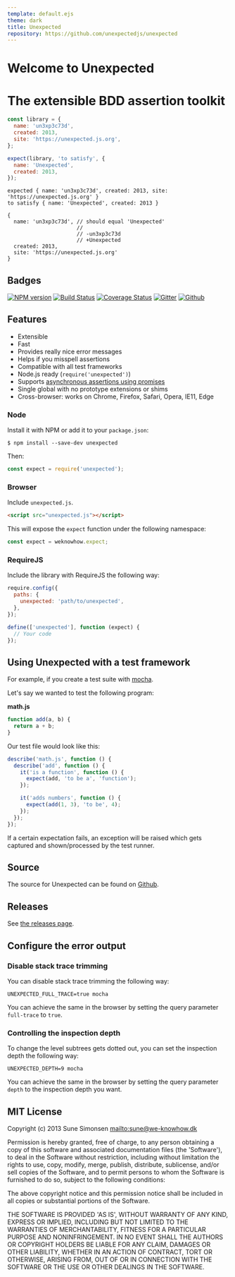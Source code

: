 ```yaml
---
template: default.ejs
theme: dark
title: Unexpected
repository: https://github.com/unexpectedjs/unexpected
---
```


# Welcome to Unexpected

# The extensible BDD assertion toolkit

```js
const library = {
  name: 'un3xp3c73d',
  created: 2013,
  site: 'https://unexpected.js.org',
};

expect(library, 'to satisfy', {
  name: 'Unexpected',
  created: 2013,
});
```

```output
expected { name: 'un3xp3c73d', created: 2013, site: 'https://unexpected.js.org' }
to satisfy { name: 'Unexpected', created: 2013 }

{
  name: 'un3xp3c73d', // should equal 'Unexpected'
                      //
                      // -un3xp3c73d
                      // +Unexpected
  created: 2013,
  site: 'https://unexpected.js.org'
}
```

## Badges

[![NPM version](https://badge.fury.io/js/unexpected.svg)](https://www.npmjs.com/package/unexpected)
[![Build Status](https://github.com/unexpectedjs/unexpected/workflows/Tests/badge.svg)](https://github.com/unexpectedjs/unexpected/actions)
[![Coverage Status](https://coveralls.io/repos/unexpectedjs/unexpected/badge.svg)](https://coveralls.io/github/unexpectedjs/unexpected)
[![Gitter](https://badges.gitter.im/Join%20Chat.svg)](https://gitter.im/unexpectedjs/unexpected?utm_source=badge&utm_medium=badge&utm_campaign=pr-badge)
[![Github](https://img.shields.io/github/stars/unexpectedjs/unexpected.svg?label=Star&maxAge=2592000&style=flat)](https://github.com/unexpectedjs/unexpected)

## Features

- Extensible
- Fast
- Provides really nice error messages
- Helps if you misspell assertions
- Compatible with all test frameworks
- Node.js ready (`require('unexpected')`)
- Supports [asynchronous assertions using promises](./api/addAssertion/#asynchronous-assertions)
- Single global with no prototype extensions or shims
- Cross-browser: works on Chrome, Firefox, Safari, Opera, IE11, Edge

### Node

Install it with NPM or add it to your `package.json`:

```
$ npm install --save-dev unexpected
```

Then:

<!-- unexpected-markdown evaluate:false -->
<!-- eslint-disable import/no-extraneous-dependencies -->

```js
const expect = require('unexpected');
```

### Browser

Include `unexpected.js`.

```html
<script src="unexpected.js"></script>
```

This will expose the `expect` function under the following namespace:

<!-- unexpected-markdown evaluate:false -->

```js
const expect = weknowhow.expect;
```

### RequireJS

Include the library with RequireJS the following way:

<!-- unexpected-markdown evaluate:false -->

```js
require.config({
  paths: {
    unexpected: 'path/to/unexpected',
  },
});

define(['unexpected'], function (expect) {
  // Your code
});
```

## Using Unexpected with a test framework

For example, if you create a test suite with
[mocha](https://github.com/mochajs/mocha).

Let's say we wanted to test the following program:

**math.js**

<!-- unexpected-markdown evaluate:false -->

```js
function add(a, b) {
  return a + b;
}
```

Our test file would look like this:

<!-- unexpected-markdown evaluate:false -->

```js
describe('math.js', function () {
  describe('add', function () {
    it('is a function', function () {
      expect(add, 'to be a', 'function');
    });

    it('adds numbers', function () {
      expect(add(1, 3), 'to be', 4);
    });
  });
});
```

If a certain expectation fails, an exception will be raised which gets captured
and shown/processed by the test runner.

## Source

The source for Unexpected can be found on
[Github](https://github.com/unexpectedjs/unexpected).

## Releases

See [the releases page](releases/).

## Configure the error output

### Disable stack trace trimming

You can disable stack trace trimming the following way:

```
UNEXPECTED_FULL_TRACE=true mocha
```

You can achieve the same in the browser by setting the query parameter
`full-trace` to `true`.

### Controlling the inspection depth

To change the level subtrees gets dotted out, you can set the inspection depth
the following way:

```
UNEXPECTED_DEPTH=9 mocha
```

You can achieve the same in the browser by setting the query parameter `depth`
to the inspection depth you want.

## MIT License

Copyright (c) 2013 Sune Simonsen <mailto:sune@we-knowhow.dk>

Permission is hereby granted, free of charge, to any person obtaining
a copy of this software and associated documentation files (the
'Software'), to deal in the Software without restriction, including
without limitation the rights to use, copy, modify, merge, publish,
distribute, sublicense, and/or sell copies of the Software, and to
permit persons to whom the Software is furnished to do so, subject to
the following conditions:

The above copyright notice and this permission notice shall be
included in all copies or substantial portions of the Software.

THE SOFTWARE IS PROVIDED 'AS IS', WITHOUT WARRANTY OF ANY KIND,
EXPRESS OR IMPLIED, INCLUDING BUT NOT LIMITED TO THE WARRANTIES OF
MERCHANTABILITY, FITNESS FOR A PARTICULAR PURPOSE AND
NONINFRINGEMENT. IN NO EVENT SHALL THE AUTHORS OR COPYRIGHT HOLDERS BE
LIABLE FOR ANY CLAIM, DAMAGES OR OTHER LIABILITY, WHETHER IN AN ACTION
OF CONTRACT, TORT OR OTHERWISE, ARISING FROM, OUT OF OR IN CONNECTION
WITH THE SOFTWARE OR THE USE OR OTHER DEALINGS IN THE SOFTWARE.
